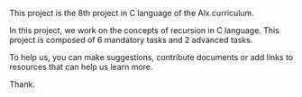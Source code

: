 This project is the 8th project in C language of the Alx curriculum.

In this project, we work on the concepts of recursion in C language.
This project is composed of 6 mandatory tasks and 2 advanced tasks.

To help us, you can make suggestions, contribute documents or add links to resources that can help us learn more.

Thank.